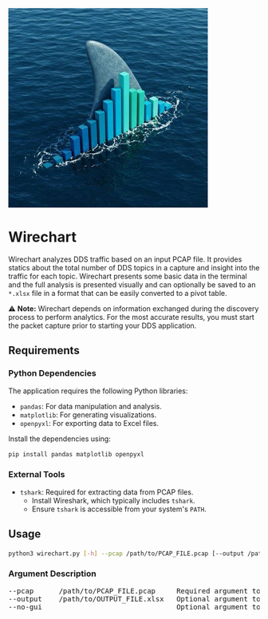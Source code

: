 <img src="img/wirechart_icon.jpg">

# Wirechart

Wirechart analyzes DDS traffic based on an input PCAP file.  It provides statics about the total number of DDS topics in a capture and insight into the traffic for each topic.  Wirechart presents some basic data in the terminal and the full analysis is presented visually and can optionally be saved to an `*.xlsx` file in a format that can be easily converted to a pivot table.

⚠️ **Note:** Wirechart depends on information exchanged during the discovery process to perform analytics. For the most accurate results, you must start the packet capture prior to starting your DDS application.

## Requirements

### Python Dependencies
The application requires the following Python libraries:

- `pandas`: For data manipulation and analysis.
- `matplotlib`: For generating visualizations.
- `openpyxl`: For exporting data to Excel files.

Install the dependencies using:

```bash
pip install pandas matplotlib openpyxl
```

### External Tools

- `tshark`: Required for extracting data from PCAP files.
    - Install Wireshark, which typically includes `tshark`.
    - Ensure `tshark` is accessible from your system's `PATH`.

## Usage

```bash
python3 wirechart.py [-h] --pcap /path/to/PCAP_FILE.pcap [--output /path/to/OUTPUT_FILE.xlsx] [--no-gui]
```

### Argument Description

<pre>
--pcap      /path/to/PCAP_FILE.pcap     Required argument to specify the PCAP file.
--output    /path/to/OUTPUT_FILE.xlsx   Optional argument to specify an output file for PCAP statistics.
--no-gui                                Optional argument to limit output to the console.
</pre>